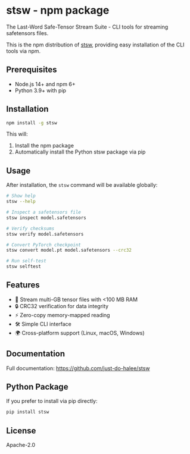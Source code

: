 # stsw - npm package

The Last-Word Safe-Tensor Stream Suite - CLI tools for streaming safetensors files.

This is the npm distribution of [stsw](https://github.com/just-do-halee/stsw), providing easy installation of the CLI tools via npm.

## Prerequisites

- Node.js 14+ and npm 6+
- Python 3.9+ with pip

## Installation

```bash
npm install -g stsw
```

This will:
1. Install the npm package
2. Automatically install the Python stsw package via pip

## Usage

After installation, the `stsw` command will be available globally:

```bash
# Show help
stsw --help

# Inspect a safetensors file
stsw inspect model.safetensors

# Verify checksums
stsw verify model.safetensors

# Convert PyTorch checkpoint
stsw convert model.pt model.safetensors --crc32

# Run self-test
stsw selftest
```

## Features

- 🚀 Stream multi-GB tensor files with <100 MB RAM
- 🔒 CRC32 verification for data integrity
- ⚡ Zero-copy memory-mapped reading
- 🛠️ Simple CLI interface
- 🌍 Cross-platform support (Linux, macOS, Windows)

## Documentation

Full documentation: https://github.com/just-do-halee/stsw

## Python Package

If you prefer to install via pip directly:

```bash
pip install stsw
```

## License

Apache-2.0